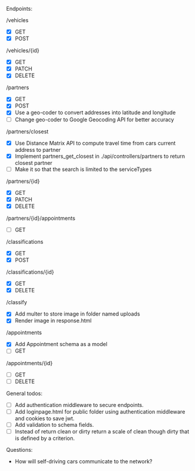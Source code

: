 Endpoints:

/vehicles

- [x] GET
- [x] POST

/vehicles/{id}

- [x] GET
- [x] PATCH
- [x] DELETE

/partners

- [x] GET
- [x] POST
- [x] Use a geo-coder to convert addresses into latitude and longitude
- [ ] Change geo-coder to Google Geocoding API for better accuracy

/partners/closest

- [x] Use Distance Matrix API to compute travel time from cars current address to partner
- [x] Implement partners_get_closest in ./api/controllers/partners to return closest partner
- [ ] Make it so that the search is limited to the serviceTypes

/partners/{id}

- [x] GET
- [x] PATCH
- [x] DELETE

/partners/{id}/appointments

- [ ] GET

/classifications

- [x] GET
- [x] POST

/classifications/{id}

- [x] GET
- [x] DELETE

/classify

- [x] Add multer to store image in folder named uploads
- [x] Render image in response.html

/appointments

- [x] Add Appointment schema as a model
- [ ] GET

/appointments/{id}

- [ ] GET
- [ ] DELETE

General todos:

- [ ] Add authentication middleware to secure endpoints.
- [ ] Add loginpage.html for public folder using authentication middleware and cookies to save jwt.
- [ ] Add validation to schema fields.
- [ ] Instead of return clean or dirty return a scale of clean though dirty that is defined by a criterion.

Questions:

- How will self-driving cars communicate to the network?
